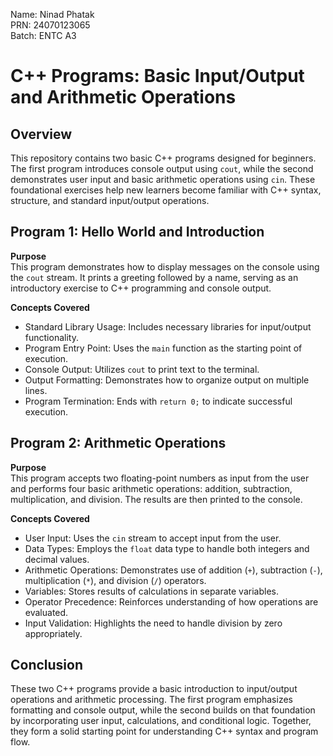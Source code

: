 Name: Ninad Phatak  
PRN: 24070123065  
Batch: ENTC A3  

# C++ Programs: Basic Input/Output and Arithmetic Operations

## Overview
This repository contains two basic C++ programs designed for beginners. The first program introduces console output using `cout`, while the second demonstrates user input and basic arithmetic operations using `cin`. These foundational exercises help new learners become familiar with C++ syntax, structure, and standard input/output operations.

## Program 1: Hello World and Introduction

**Purpose**  
This program demonstrates how to display messages on the console using the `cout` stream. It prints a greeting followed by a name, serving as an introductory exercise to C++ programming and console output.

**Concepts Covered**
- Standard Library Usage: Includes necessary libraries for input/output functionality.
- Program Entry Point: Uses the `main` function as the starting point of execution.
- Console Output: Utilizes `cout` to print text to the terminal.
- Output Formatting: Demonstrates how to organize output on multiple lines.
- Program Termination: Ends with `return 0;` to indicate successful execution.

## Program 2: Arithmetic Operations

**Purpose**  
This program accepts two floating-point numbers as input from the user and performs four basic arithmetic operations: addition, subtraction, multiplication, and division. The results are then printed to the console.

**Concepts Covered**
- User Input: Uses the `cin` stream to accept input from the user.
- Data Types: Employs the `float` data type to handle both integers and decimal values.
- Arithmetic Operations: Demonstrates use of addition (`+`), subtraction (`-`), multiplication (`*`), and division (`/`) operators.
- Variables: Stores results of calculations in separate variables.
- Operator Precedence: Reinforces understanding of how operations are evaluated.
- Input Validation: Highlights the need to handle division by zero appropriately.

## Conclusion

These two C++ programs provide a basic introduction to input/output operations and arithmetic processing. The first program emphasizes formatting and console output, while the second builds on that foundation by incorporating user input, calculations, and conditional logic. Together, they form a solid starting point for understanding C++ syntax and program flow.

